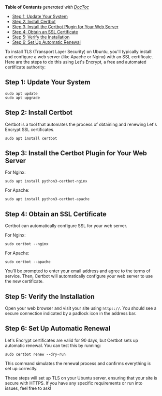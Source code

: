 <!-- START doctoc generated TOC please keep comment here to allow auto update -->
<!-- DON'T EDIT THIS SECTION, INSTEAD RE-RUN doctoc TO UPDATE -->
**Table of Contents**  *generated with [DocToc](https://github.com/thlorenz/doctoc)*

- [Step 1: Update Your System](#step-1-update-your-system)
- [Step 2: Install Certbot](#step-2-install-certbot)
- [Step 3: Install the Certbot Plugin for Your Web Server](#step-3-install-the-certbot-plugin-for-your-web-server)
- [Step 4: Obtain an SSL Certificate](#step-4-obtain-an-ssl-certificate)
- [Step 5: Verify the Installation](#step-5-verify-the-installation)
- [Step 6: Set Up Automatic Renewal](#step-6-set-up-automatic-renewal)

<!-- END doctoc generated TOC please keep comment here to allow auto update -->

To install TLS (Transport Layer Security) on Ubuntu, you'll typically install and configure a web server (like Apache or Nginx) with an SSL certificate. Here are the steps to do this using Let's Encrypt, a free and automated certificate authority:

## Step 1: Update Your System

```plaintext
sudo apt update
sudo apt upgrade
```

## Step 2: Install Certbot

Certbot is a tool that automates the process of obtaining and renewing Let's Encrypt SSL certificates.

```plaintext
sudo apt install certbot
```

## Step 3: Install the Certbot Plugin for Your Web Server

For Nginx:

```plaintext
sudo apt install python3-certbot-nginx
```

For Apache:

```plaintext
sudo apt install python3-certbot-apache
```

## Step 4: Obtain an SSL Certificate

Certbot can automatically configure SSL for your web server.

For Nginx:

```plaintext
sudo certbot --nginx
```

For Apache:

```plaintext
sudo certbot --apache
```

You'll be prompted to enter your email address and agree to the terms of service. Then, Certbot will automatically configure your web server to use the new certificate.

## Step 5: Verify the Installation

Open your web browser and visit your site using `https://`. You should see a secure connection indicated by a padlock icon in the address bar.

## Step 6: Set Up Automatic Renewal

Let's Encrypt certificates are valid for 90 days, but Certbot sets up automatic renewal. You can test this by running:

```plaintext
sudo certbot renew --dry-run
```

This command simulates the renewal process and confirms everything is set up correctly.

These steps will set up TLS on your Ubuntu server, ensuring that your site is secure with HTTPS. If you have any specific requirements or run into issues, feel free to ask!